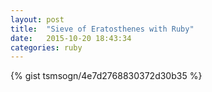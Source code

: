 ```yaml
---
layout: post
title:  "Sieve of Eratosthenes with Ruby"
date:   2015-10-20 18:43:34
categories: ruby
---
```

{% gist tsmsogn/4e7d2768830372d30b35 %}
